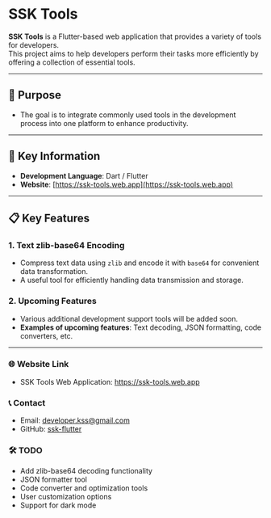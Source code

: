 # SSK Tools

**SSK Tools** is a Flutter-based web application that provides a variety of tools for developers.  
This project aims to help developers perform their tasks more efficiently by offering a collection of essential tools.

---

## 🌟 Purpose
- The goal is to integrate commonly used tools in the development process into one platform to enhance productivity.

---

## 🚀 Key Information

- **Development Language**: Dart / Flutter  
- **Website**: [https://ssk-tools.web.app](https://ssk-tools.web.app)

---

## 📋 Key Features

### 1. Text zlib-base64 Encoding
- Compress text data using `zlib` and encode it with `base64` for convenient data transformation.
- A useful tool for efficiently handling data transmission and storage.

### 2. Upcoming Features
- Various additional development support tools will be added soon.  
- **Examples of upcoming features**: Text decoding, JSON formatting, code converters, etc.

---
### 🌐 Website Link
-	SSK Tools Web Application: https://ssk-tools.web.app

### 📞 Contact
-	Email: developer.kss@gmail.com
-	GitHub: [ssk-flutter](https://github.com/ssk-flutter)

### 🛠️ TODO
-	Add zlib-base64 decoding functionality
-	JSON formatter tool
-	Code converter and optimization tools
-	User customization options
-	Support for dark mode
